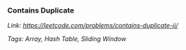 
### Contains Duplicate

_Link: https://leetcode.com/problems/contains-duplicate-ii/_

_Tags: Array, Hash Table, Sliding Window_
